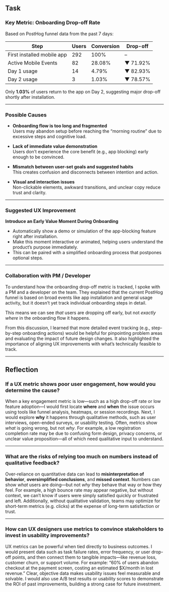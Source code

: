 ## Task

### Key Metric: Onboarding Drop-off Rate

Based on PostHog funnel data from the past 7 days:

| Step                          | Users | Conversion | Drop-off |
|-------------------------------|--------|------------|----------|
| First installed mobile app    | 292    | 100%       | –        |
| Active Mobile Events          | 82     | 28.08%     | ▼ 71.92% |
| Day 1 usage                   | 14     | 4.79%      | ▼ 82.93% |
| Day 2 usage                   | 3      | 1.03%      | ▼ 78.57% |

Only **1.03%** of users return to the app on Day 2, suggesting major drop-off shortly after installation.

---

### Possible Causes

- **Onboarding flow is too long and fragmented**  
  Users may abandon setup before reaching the “morning routine” due to excessive steps and cognitive load.

- **Lack of immediate value demonstration**  
  Users don’t experience the core benefit (e.g., app blocking) early enough to be convinced.

- **Mismatch between user-set goals and suggested habits**  
  This creates confusion and disconnects between intention and action.

- **Visual and interaction issues**  
  Non-clickable elements, awkward transitions, and unclear copy reduce trust and clarity.

---

### Suggested UX Improvement

**Introduce an Early Value Moment During Onboarding**  
- Automatically show a demo or simulation of the app-blocking feature right after installation.
- Make this moment interactive or animated, helping users understand the product’s purpose immediately.
- This can be paired with a simplified onboarding process that postpones optional steps.

---

### Collaboration with PM / Developer

To understand how the onboarding drop-off metric is tracked, I spoke with a PM and a developer on the team. They explained that the current PostHog funnel is based on broad events like app installation and general usage activity, but it doesn’t yet track individual onboarding steps in detail.

This means we can see *that* users are dropping off early, but not *exactly where* in the onboarding flow it happens.

From this discussion, I learned that more detailed event tracking (e.g., step-by-step onboarding actions) would be helpful for pinpointing problem areas and evaluating the impact of future design changes. It also highlighted the importance of aligning UX improvements with what’s technically feasible to track.

---

## Reflection

### If a UX metric shows poor user engagement, how would you determine the cause?

When a key engagement metric is low—such as a high drop-off rate or low feature adoption—I would first locate **where** and **when** the issue occurs using tools like funnel analysis, heatmaps, or session recordings. Next, I would explore **why** it happens through qualitative methods, such as user interviews, open-ended surveys, or usability testing. Often, metrics show *what* is going wrong, but not *why*. For example, a low registration completion rate may be due to confusing form design, privacy concerns, or unclear value proposition—all of which need qualitative input to understand.

---

### What are the risks of relying too much on numbers instead of qualitative feedback?

Over-reliance on quantitative data can lead to **misinterpretation of behavior**, **oversimplified conclusions**, and **missed context**. Numbers can show *what* users are doing—but not *why* they behave that way or how they feel. For example, a high bounce rate may appear negative, but without context, we can’t know if users were simply satisfied quickly or frustrated and left. Additionally, without qualitative validation, teams may optimize for short-term metrics (e.g. clicks) at the expense of long-term satisfaction or trust.

---

### How can UX designers use metrics to convince stakeholders to invest in usability improvements?

UX metrics can be powerful when tied directly to business outcomes. I would present data such as task failure rates, error frequency, or user drop-off points, and then connect them to tangible impacts—like revenue loss, customer churn, or support volume. For example: “60% of users abandon checkout at the payment screen, costing an estimated $X/month in lost revenue.” Clear, objective data makes usability issues feel measurable and solvable. I would also use A/B test results or usability scores to demonstrate the ROI of past improvements, building a strong case for future investment.
